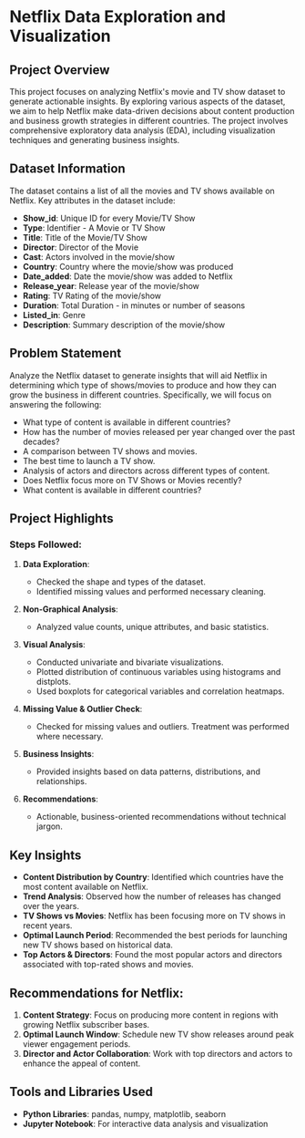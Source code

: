 # Netflix Data Exploration and Visualization

## Project Overview
This project focuses on analyzing Netflix's movie and TV show dataset to generate actionable insights. By exploring various aspects of the dataset, we aim to help Netflix make data-driven decisions about content production and business growth strategies in different countries. The project involves comprehensive exploratory data analysis (EDA), including visualization techniques and generating business insights.

## Dataset Information
The dataset contains a list of all the movies and TV shows available on Netflix. Key attributes in the dataset include:

- **Show_id**: Unique ID for every Movie/TV Show
- **Type**: Identifier - A Movie or TV Show
- **Title**: Title of the Movie/TV Show
- **Director**: Director of the Movie
- **Cast**: Actors involved in the movie/show
- **Country**: Country where the movie/show was produced
- **Date_added**: Date the movie/show was added to Netflix
- **Release_year**: Release year of the movie/show
- **Rating**: TV Rating of the movie/show
- **Duration**: Total Duration - in minutes or number of seasons
- **Listed_in**: Genre
- **Description**: Summary description of the movie/show

## Problem Statement
Analyze the Netflix dataset to generate insights that will aid Netflix in determining which type of shows/movies to produce and how they can grow the business in different countries. Specifically, we will focus on answering the following:

- What type of content is available in different countries?
- How has the number of movies released per year changed over the past decades?
- A comparison between TV shows and movies.
- The best time to launch a TV show.
- Analysis of actors and directors across different types of content.
- Does Netflix focus more on TV Shows or Movies recently?
- What content is available in different countries?

## Project Highlights

### Steps Followed:
1. **Data Exploration**: 
   - Checked the shape and types of the dataset.
   - Identified missing values and performed necessary cleaning.
   
2. **Non-Graphical Analysis**:
   - Analyzed value counts, unique attributes, and basic statistics.
   
3. **Visual Analysis**:
   - Conducted univariate and bivariate visualizations.
   - Plotted distribution of continuous variables using histograms and distplots.
   - Used boxplots for categorical variables and correlation heatmaps.

4. **Missing Value & Outlier Check**:
   - Checked for missing values and outliers. Treatment was performed where necessary.

5. **Business Insights**:
   - Provided insights based on data patterns, distributions, and relationships.

6. **Recommendations**:
   - Actionable, business-oriented recommendations without technical jargon.

## Key Insights
- **Content Distribution by Country**: Identified which countries have the most content available on Netflix.
- **Trend Analysis**: Observed how the number of releases has changed over the years.
- **TV Shows vs Movies**: Netflix has been focusing more on TV shows in recent years.
- **Optimal Launch Period**: Recommended the best periods for launching new TV shows based on historical data.
- **Top Actors & Directors**: Found the most popular actors and directors associated with top-rated shows and movies.

## Recommendations for Netflix:
1. **Content Strategy**: Focus on producing more content in regions with growing Netflix subscriber bases.
2. **Optimal Launch Window**: Schedule new TV show releases around peak viewer engagement periods.
3. **Director and Actor Collaboration**: Work with top directors and actors to enhance the appeal of content.

## Tools and Libraries Used
- **Python Libraries**: pandas, numpy, matplotlib, seaborn
- **Jupyter Notebook**: For interactive data analysis and visualization
